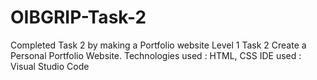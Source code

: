 # OIBGRIP-Task-2
Completed Task 2 by making a Portfolio website
Level 1 Task 2 Create a Personal Portfolio Website.
Technologies used : HTML, CSS IDE used : Visual Studio Code
